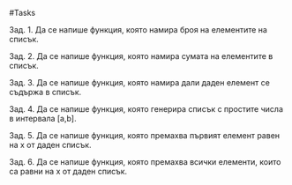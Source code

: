 #Tasks

Зад. 1. Да се напише функция, която намира броя на елементите на списък.

Зад. 2. Да се напише функция, която намира сумата на елементите в списък.

Зад. 3. Да се напише функция, която намира дали даден елемент се
           съдържа в списък.

Зад. 4. Да се напише функция, която генерира списък с простите числа
           в интервала [a,b].

Зад. 5. Да се напише функция, която премахва първият елемент равен на
           x от даден списък.
           
Зад. 6. Да се напише функция, която премахва всички елементи,
           които са равни на x от даден списък.


